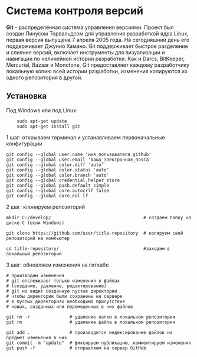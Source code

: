 # Система контроля версий


<b>Git</b> - распределённая система управления версиями. Проект был создан Линусом Торвальдсом для управления разработкой ядра Linux, первая версия выпущена 7 апреля 2005 года. На сегодняшний день его поддерживает Джунио Хамано. Git поддерживает быстрое разделение и слияние версий, включает инструменты для визуализации и навигации по нелинейной истории разработки. Как и Darcs, BitKeeper, Mercurial, Bazaar и Monotone, Git предоставляет каждому разработчику локальную копию всей истории разработки, изменения копируются из одного репозитория в другой.


## Установка
Под Windows или под Linux:

        sudo apt-get update
        sudo apt-get install git

1 шаг: открываем терминал и устанавливаем первоначальные конфигурации

    git config --global user.name 'имя_пользователя_github'
    git config --global user.email 'ваша_электронная_почта'
    git config --global color.diff 'auto'
    git config --global color.status 'auto'
    git config --global color.branch 'auto'
    git config --global credential.helper store
    git config --global push.default simple
    git config --global core.autocrlf false
    git config --global core.eol lf

2 шаг: клонируем репозиторий

    mkdir C:/develop/                                   # cоздаем папку на диске C (если Windows)
    
    git clone https://github.com/user/title-repository  # копируем свой репозиторий на компьютер
    
    cd title-repository/                                #заходим в локальный репозиторий

3 шаг: обновляем изменения на гитхабе

    # производим изменения
    # git отслеживает только изменения в файлах
    # (создание, удаление, редактирование)
    # git не видит созданную пустые директории
    # чтобы директории были сохранены на сервере
    # в пустых директориях необходимо присутствие
    # новых, созданных или перемещенных в них файлов
    
    git rm -r               # удаление папки в локальном репозитории
    git rm                  # удаление файла в локальном репозитории

    git add .               # производится индексирование файлов на предмет изменения в них
    git commit -m "update"  # фиксируем публикацию, комментируем изменения
    git push -f             # отправляем на сервер GitHub